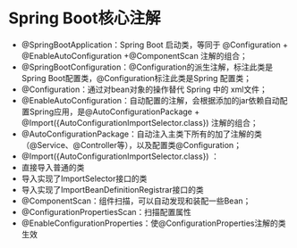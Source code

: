 # Spring Boot核心注解

- @SpringBootApplication：Spring Boot 启动类，等同于 @Configuration + @EnableAutoConfiguration +@ComponentScan 注解的组合；
- @SpringBootConfiguration：@Configuration的派生注解，标注此类是Spring Boot配置类，@Configuration标注此类是Spring 配置类；
- @Configuration：通过对bean对象的操作替代 Spring 中的 xml文件；
- @EnableAutoConfiguration：自动配置的注解，会根据添加的jar依赖自动配置Spring应用，是@AutoConfigurationPackage + @Import({AutoConfigurationImportSelector.class}) 注解的组合；
- @AutoConfigurationPackage：自动注入主类下所有的加了注解的类（@Service、@Controller等），以及配置类@Configuration；
-  @Import({AutoConfigurationImportSelector.class}) ：
  - 直接导入普通的类
  - 导入实现了ImportSelector接口的类
  - 导入实现了ImportBeanDefinitionRegistrar接口的类
- @ComponentScan：组件扫描，可以自动发现和装配一些Bean；
- @ConfigurationPropertiesScan：扫描配置属性
- @EnableConfigurationProperties：使@ConfigurationProperties注解的类生效

